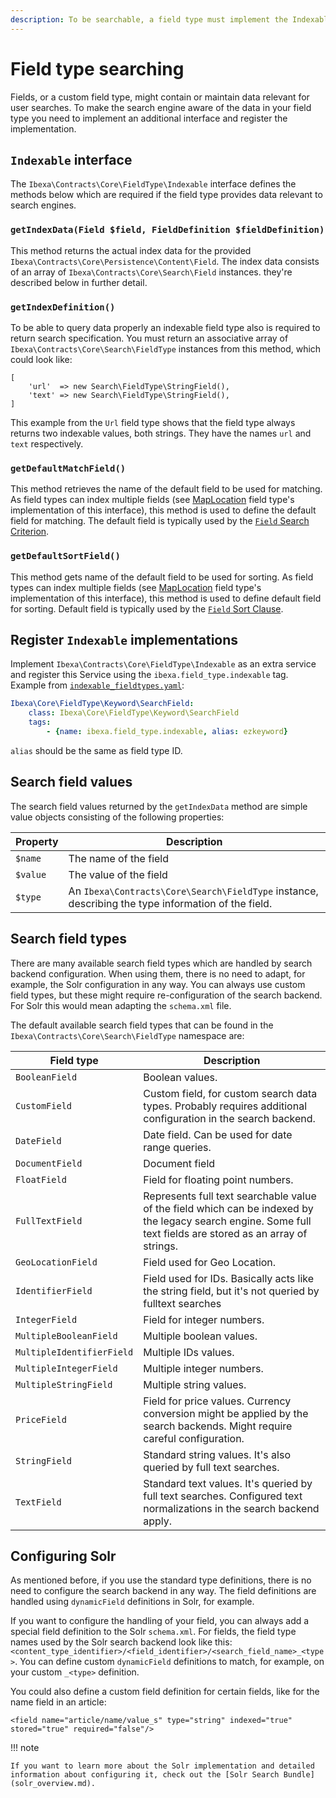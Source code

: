 ```yaml
---
description: To be searchable, a field type must implement the Indexable interface.
---
```


# Field type searching

Fields, or a custom field type, might contain or maintain data relevant for user searches.
To make the search engine aware of the data in your field type you need to implement an additional interface and register the implementation.

## `Indexable` interface

The `Ibexa\Contracts\Core\FieldType\Indexable` interface defines the methods below which are required if the field type provides data relevant to search engines.

### `getIndexData(Field $field, FieldDefinition $fieldDefinition)`

This method returns the actual index data for the provided `Ibexa\Contracts\Core\Persistence\Content\Field`. The index data consists of an array of `Ibexa\Contracts\Core\Search\Field` instances. they're described below in further detail.

### `getIndexDefinition()`

To be able to query data properly an indexable field type also is required to return search specification. You must return an associative array of `Ibexa\Contracts\Core\Search\FieldType` instances from this method, which could look like:

```
[
    'url'  => new Search\FieldType\StringField(),
    'text' => new Search\FieldType\StringField(),
]
```

This example from the `Url` field type shows that the field type always returns two indexable values, both strings. They have the names `url` and `text` respectively.

### `getDefaultMatchField()`

This method retrieves the name of the default field to be used for matching. As field types can index multiple fields (see [MapLocation](maplocationfield.md) field type's implementation of this interface), this method is used to define the default field for matching. The default field is typically used by the [`Field` Search Criterion](field_criterion.md).

### `getDefaultSortField()`

This method gets name of the default field to be used for sorting. As field types can index multiple fields (see [MapLocation](maplocationfield.md) field type's implementation of this interface), this method is used to define default field for sorting. Default field is typically used by the [`Field` Sort Clause](field_sort_clause.md).

## Register `Indexable` implementations

Implement `Ibexa\Contracts\Core\FieldType\Indexable` as an extra service and register this Service using the `ibexa.field_type.indexable` tag. Example from [`indexable_fieldtypes.yaml`](https://github.com/ibexa/core/blob/main/src/lib/Resources/settings/indexable_fieldtypes.yml):

``` yaml
Ibexa\Core\FieldType\Keyword\SearchField:
    class: Ibexa\Core\FieldType\Keyword\SearchField
    tags:
        - {name: ibexa.field_type.indexable, alias: ezkeyword}
```

`alias` should be the same as field type ID.

## Search field values

The search field values returned by the `getIndexData` method are simple value objects consisting of the following properties:

|Property|Description|
|--------|-----------|
|`$name`|The name of the field|
|`$value`|The value of the field|
|`$type`|An `Ibexa\Contracts\Core\Search\FieldType` instance, describing the type information of the field.|

## Search field types

There are many available search field types which are handled by search backend configuration. When using them, there is no need to adapt, for example, the Solr configuration in any way. You can always use custom field types, but these might require re-configuration of the search backend. For Solr this would mean adapting the `schema.xml` file.

The default available search field types that can be found in the `Ibexa\Contracts\Core\Search\FieldType` namespace are:

|Field type|Description|
|--------|-----------|
|`BooleanField`|Boolean values.|
|`CustomField`|Custom field, for custom search data types. Probably requires additional configuration in the search backend.|
|`DateField`|Date field. Can be used for date range queries.|
|`DocumentField`|Document field|
|`FloatField`|Field for floating point numbers.|
|`FullTextField`|Represents full text searchable value of the field which can be indexed by the legacy search engine. Some full text fields are stored as an array of strings.|
|`GeoLocationField`|Field used for Geo Location.|
|`IdentifierField`|Field used for IDs. Basically acts like the string field, but it's not queried by fulltext searches|
|`IntegerField`|Field for integer numbers.|
|`MultipleBooleanField`|Multiple boolean values.|
|`MultipleIdentifierField`|Multiple IDs values.|
|`MultipleIntegerField`|Multiple integer numbers.|
|`MultipleStringField`|Multiple string values.|
|`PriceField`|Field for price values. Currency conversion might be applied by the search backends. Might require careful configuration.|
|`StringField`|Standard string values. It's also queried by full text searches.|
|`TextField`|Standard text values. It's queried by full text searches. Configured text normalizations in the search backend apply.|

## Configuring Solr

As mentioned before, if you use the standard type definitions, there is no need to configure the search backend in any way.
The field definitions are handled using `dynamicField` definitions in Solr, for example.

If you want to configure the handling of your field, you can always add a special field definition to the Solr `schema.xml`. For fields, the field type names used by the Solr search backend look like this: `<content_type_identifier>/<field_identifier>/<search_field_name>_<type>`.
You can define custom `dynamicField` definitions to match, for example, on your custom `_<type>` definition.

You could also define a custom field definition for certain fields, like for the name field in an article:

```
<field name="article/name/value_s" type="string" indexed="true" stored="true" required="false"/>
```

!!! note

    If you want to learn more about the Solr implementation and detailed information about configuring it, check out the [Solr Search Bundle](solr_overview.md).
